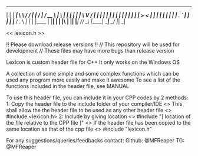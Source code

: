  _        ______   __   __  _____    _____    ____    _   _
| |      |  ____|  \ \ / / |_   _|  / ____|  / __ \  | \ | |
| |      | |__      \ V /    | |   | |      | |  | | |  \| |
| |      |  __|      > <     | |   | |      | |  | | | . ` |
| |____  | |____    / . \   _| |_  | |____  | |__| | | |\  |
|______| |______|  /_/ \_\ |_____|  \_____|  \____/  |_| \_|

<< lexicon.h >>

!! Please download release versions !!
	// This repository will be used for development
	// These files may have more bugs than release version

Lexicon is custom header file for C++
It only works on the Windows OS

A collection of some simple and some complex functions which can be used any program more easily and make it awesome
To see a list of the functions included in the header file, see MANUAL

To use this header file, you can include it in your CPP codes by 2 methods:
	1: Copy the header file to the include folder of your compiler/IDE
		<> This shall allow the the header file to be used as any other header file
		<> #include <lexicon.h>
	2: Include by giving location
		<> #include "[ location of the file relative to the CPP file ]"
		<> If the header file has been copied to the same location as that of the cpp file
		<> #include "lexicon.h"

For any suggestions/queries/feedbacks contact:
Github: @MFReaper
TG: @MFReaper
